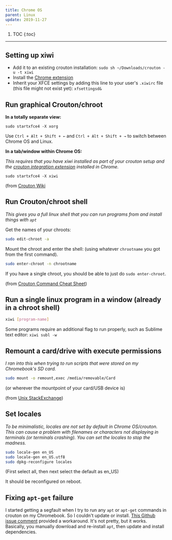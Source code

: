 ```yaml
---
title: Chrome OS
parent: Linux
update: 2019-11-27
---
```


1. TOC
{:toc}

---

## Setting up xiwi

- Add it to an existing crouton installation: `sudo sh ~/Downloads/crouton -u -t xiwi`
- Install the [Chrome extension](https://goo.gl/OVQOEt)
- Inherit your XFCE settings by adding this line to your user's `.xiwirc` file (this file might not exist yet): `xfsettingsd&`

## Run graphical Crouton/chroot

**In a totally separate view:**

    sudo startxfce4 -X xorg

Use `Ctrl + Alt + Shift + ←` and `Ctrl + Alt + Shift + →` to switch between Chrome OS and Linux.

**In a tab/window within Chrome OS:**

*This requires that you have xiwi installed as part of your crouton setup and the [crouton integration extension](https://chrome.google.com/webstore/detail/crouton-integration/gcpneefbbnfalgjniomfjknbcgkbijom) installed in Chrome.*

    sudo startxfce4 -X xiwi

(from [Crouton Wiki](https://github.com/dnschneid/crouton/wiki/crouton-in-a-Chromium-OS-window-(xiwi) )

## Run Crouton/chroot shell

*This gives you a full linux shell that you can run programs from and install things with `apt`*

Get the names of your chroots:

```bash
sudo edit-chroot -a
```

Mount the chroot and enter the shell: (using whatever `chrootname` you got from the first command).

```bash
sudo enter-chroot -n chrootname
```

If you have a single chroot, you should be able to just do `sudo enter-chroot`.

(from [Crouton Command Cheat Sheet](https://github.com/dnschneid/crouton/wiki/Crouton-Command-Cheat-Sheet))

## Run a single linux program in a window (already in a chroot shell)

```bash
xiwi [program-name]
```

Some programs require an additional flag to run properly, such as Sublime text editor: `xiwi subl -w`

## Remount a card/drive with execute permissions

*I ran into this when trying to run scripts that were stored on my Chromebook's SD card.*

```bash
sudo mount -o remount,exec /media/removable/Card
```

(or wherever the mountpoint of your card/USB device is)

(from [Unix StackExchange](https://unix.stackexchange.com/questions/6821/bash-wont-execute-files))

## Set locales

*To be minimalistic, locales are not set by default in Chrome OS/crouton. This can cause a problem with filenames or characters not displaying in terminals (or terminals crashing). You can set the locales to stop the madness.*

```bash
sudo locale-gen en_US
sudo locale-gen en_US.utf8
sudo dpkg-reconfigure locales
```

(First select all, then next select the default as en_US)

It should be reconfigured on reboot.

## Fixing `apt-get` failure

I started getting a segfault when I try to run any `apt` or `apt-get` commands in crouton on my Chromebook. So I couldn't update or install. [This Github issue comment](https://github.com/dnschneid/crouton/issues/2688#issuecomment-378670878) provided a workaround. It's not pretty, but it works. Basically, you manually download and re-install `apt`, then update and install dependencies.